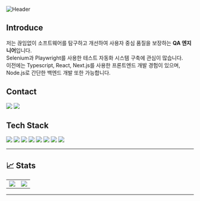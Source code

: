 ![Header](https://capsule-render.vercel.app/api?type=waving&color=gradient&height=200&section=header&text=Cha%20Minjae&fontSize=48&fontColor=ffffff&animation=fadeIn)

## Introduce
저는 끊임없이 소프트웨어를 탐구하고 개선하여 사용자 중심 품질을 보장하는 **QA 엔지니어**입니다. <br>
Selenium과 Playwright를 사용한 테스트 자동화 시스템 구축에 관심이 많습니다. <br>
이전에는 Typescript, React, Next.js를 사용한 프론트엔드 개발 경험이 있으며, Node.js로 간단한 백엔드 개발 또한 가능합니다. <br>

## Contact

<a href="https://letminjae.tistory.com/"><img src="https://img.shields.io/badge/tistory-00B5CC?style=for-the-badge&logo=tistory&logoColor=white"></a>
<a href="mailto:cmjj0824@gmail.com"><img src="https://img.shields.io/badge/cmjj0824@gmail.com-EA4335?style=for-the-badge&logo=gmail&logoColor=white"></a>

## Tech Stack

<img src="https://img.shields.io/badge/javascript-F7DF1E?style=for-the-badge&logo=javascript&logoColor=black"> <img src="https://img.shields.io/badge/typescript-3178C6?style=for-the-badge&logo=typescript&logoColor=white"> <img src="https://img.shields.io/badge/python-3776AB?style=for-the-badge&logo=python&logoColor=white"> <img src="https://img.shields.io/badge/selenium-4DC0B5?style=for-the-badge&logo=selenium&logoColor=white"> <img src="https://img.shields.io/badge/playwright-FF6B6B?style=for-the-badge&logo=playwright&logoColor=white"> <img src="https://img.shields.io/badge/react-61DAFB?style=for-the-badge&logo=react&logoColor=black"> <img src="https://img.shields.io/badge/nextjs-000000?style=for-the-badge&logo=nextdotjs&logoColor=white"> <img src="https://img.shields.io/badge/nodejs-339933?style=for-the-badge&logo=nodedotjs&logoColor=white">

---

## 📈 Stats

<table>
  <tr>
    <td>
      <img src="https://solved.ac/badge/my-profile/cmjj0824.svg alt="Solved.ac Profile" />
    </td>
    <td>
      <img src="https://github-readme-stats.vercel.app/api/top-langs/?username=letminjae&layout=compact&theme=radical" />
    </td>
  </tr>
</table>

---
